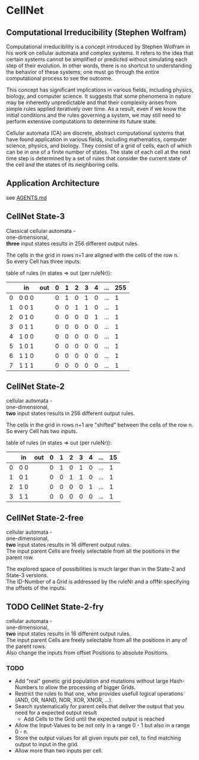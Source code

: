 # CellNet

## Computational Irreducibility (Stephen Wolfram)

Computational irreducibility is a concept introduced by Stephen Wolfram in his work on cellular automata and complex systems. It refers to the idea that certain systems cannot be simplified or predicted without simulating each step of their evolution. In other words, there is no shortcut to understanding the behavior of these systems; one must go through the entire computational process to see the outcome.

This concept has significant implications in various fields, including physics, biology, and computer science. It suggests that some phenomena in nature may be inherently unpredictable and that their complexity arises from simple rules applied iteratively over time. As a result, even if we know the initial conditions and the rules governing a system, we may still need to perform extensive computations to determine its future state.

Cellular automata (CA) are discrete, abstract computational systems that have found application in various fields, including mathematics, computer science, physics, and biology. They consist of a grid of cells, each of which can be in one of a finite number of states. The state of each cell at the next time step is determined by a set of rules that consider the current state of the cell and the states of its neighboring cells.

## Application Architecture
see [AGENTS.md](AGENTS.md)

## CellNet State-3
Classical cellular automata -  
one-dimensional,  
**three** input states results in 256 different output rules.

The cells in the grid in rows n+1 are aligned with the cells of the row n.  
So every Cell has three inputs.

table of rules (in states => out (per ruleNr)):

|   | in    | out | 0 | 1 | 2 | 3 | 4 |...| 255 |
|---|-------|-----|---|---|---|---|---|---|-----|
| 0 | 0 0 0 |     | 0 | 1 | 0 | 1 | 0 |...| 1   |
| 1 | 0 0 1 |     | 0 | 0 | 1 | 1 | 0 |...| 1   |
| 2 | 0 1 0 |     | 0 | 0 | 0 | 0 | 1 |...| 1   |
| 3 | 0 1 1 |     | 0 | 0 | 0 | 0 | 0 |...| 1   |
| 4 | 1 0 0 |     | 0 | 0 | 0 | 0 | 0 |...| 1   |
| 5 | 1 0 1 |     | 0 | 0 | 0 | 0 | 0 |...| 1   |
| 6 | 1 1 0 |     | 0 | 0 | 0 | 0 | 0 |...| 1   |
| 7 | 1 1 1 |     | 0 | 0 | 0 | 0 | 0 |...| 1   |

## CellNet State-2
cellular automata -  
one-dimensional,  
**two** input states results in 256 different output rules.

The cells in the grid in rows n+1 are "shifted" between the cells of the row n.  
So every Cell has two inputs.

table of rules (in states => out (per ruleNr)):

|   | in  | out | 0 | 1 | 2 | 3 | 4 |...| 15 |
|---|-----|-----|---|---|---|---|---|---|----|
| 0 | 0 0 |     | 0 | 1 | 0 | 1 | 0 |...| 1  |
| 1 | 0 1 |     | 0 | 0 | 1 | 1 | 0 |...| 1  |
| 2 | 1 0 |     | 0 | 0 | 0 | 0 | 1 |...| 1  |
| 3 | 1 1 |     | 0 | 0 | 0 | 0 | 0 |...| 1  |

## CellNet State-2-free
cellular automata -  
one-dimensional,  
**two** input states results in 16 different output rules.  
The input parent Cells are freely selectable from all the positions in the parent row.

The explored space of possibilities is much larger than in the State-2 and State-3 versions.  
The ID-Number of a Grid is addressed by the ruleNr and a offNr specifying the offsets of the inputs.

## TODO CellNet State-2-fry
cellular automata -  
one-dimensional,  
**two** input states results in 16 different output rules.  
The input parent Cells are freely selectable from all the positions in any of the parent rows.  
Also change the inputs from offset Positions to absolute Positions.

### TODO  
* Add "real" genetic grid population and mutations without large Hash-Numbers to allow the processing of bigger Grids.
* Restrict the rules to that one, who provides usefull logical operations (AND, OR, NAND, NOR, XOR, XNOR, ...).
* Search systematically for parent cells that deliver the output that you need for a expected output result
  * Add Cells to the Grid until the expected output is reached
* Allow the Input-Values to be not only in a range 0 - 1 but also in a range 0 - n.
* Store the output values for all given inputs per cell, to find matching output to input in the grid.
* Allow more than two inputs per cell.
